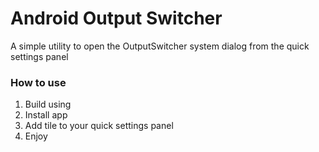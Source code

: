 # Android Output Switcher
A simple utility to open the OutputSwitcher system dialog from the quick settings panel

### How to use
1. Build using
2. Install app
3. Add tile to your quick settings panel
4. Enjoy
